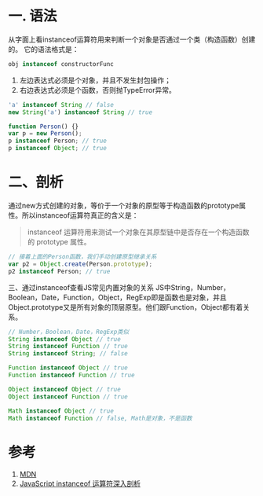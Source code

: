 # 一. 语法
从字面上看instanceof运算符用来判断一个对象是否通过一个类（构造函数）创建的。
它的语法格式是：
```javascript
obj instanceof constructorFunc
```
1. 左边表达式必须是个对象，并且不发生封包操作；
2. 右边表达式必须是个函数，否则抛TypeError异常。
```javascript
'a' instanceof String // false
new String('a') instanceof String // true

function Person() {}
var p = new Person();
p instanceof Person; // true
p instanceof Object; // true
```
# 二、剖析
通过new方式创建的对象，等价于一个对象的原型等于构造函数的prototype属性。所以instanceof运算符真正的含义是：
> instanceof 运算符用来测试一个对象在其原型链中是否存在一个构造函数的 prototype 属性。
```javascript
// 接着上面的Person函数，我们手动创建原型继承关系
var p2 = Object.create(Person.prototype);
p2 instanceof Person; // true
```
三、通过instanceof查看JS常见内置对象的关系
JS中String，Number，Boolean，Date，Function，Object，RegExp即是函数也是对象，并且Object.prototype又是所有对象的顶层原型。他们跟Function，Object都有着关系。
```javascript
// Number，Boolean，Date，RegExp类似
String instanceof Object // true
String instanceof Function // true
String instanceof String; // false

Function instanceof Object // true
Function instanceof Function // true

Object instanceof Object // true
Object instanceof Function // true

Math instanceof Object // true
Math instanceof Function // false, Math是对象，不是函数
```

# 参考
1. [MDN](https://developer.mozilla.org/zh-CN/docs/Web/JavaScript/Reference/Operators/instanceof)
2. [JavaScript instanceof 运算符深入剖析](https://www.ibm.com/developerworks/cn/web/1306_jiangjj_jsinstanceof/)
